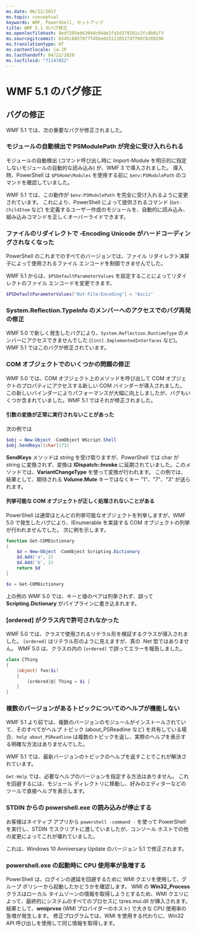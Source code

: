 ```yaml
---
ms.date: 06/12/2017
ms.topic: conceptual
keywords: WMF, PowerShell, セットアップ
title: WMF 5.1 のバグ修正
ms.openlocfilehash: 8edf295eb6304dc04de2fa5d3792b1c2fc4b01f3
ms.sourcegitcommit: 6545c60578f7745be015111052fd7769f8289296
ms.translationtype: HT
ms.contentlocale: ja-JP
ms.lasthandoff: 04/22/2020
ms.locfileid: "71147852"
---
```

# <a name="bug-fixes-in-wmf-51"></a>WMF 5.1 のバグ修正

## <a name="bug-fixes"></a>バグの修正

WMF 5.1 では、次の重要なバグが修正されました。

### <a name="module-auto-discovery-fully-honors-psmodulepath"></a>モジュールの自動検出で PSModulePath が完全に受け入れられる

モジュールの自動検出 (コマンド呼び出し時に Import-Module を明示的に指定しないモジュールの自動的な読み込み) が、WMF 3 で導入されました。 導入時、PowerShell は `$PSHome\Modules` を使用する前に `$env:PSModulePath` のコマンドを確認していました。

WMF 5.1 では、この動作が `$env:PSModulePath` を完全に受け入れるように変更されています。 これにより、PowerShell によって提供されるコマンド (`Get-ChildItem` など) を定義するユーザー作成のモジュールを、自動的に読み込み、組み込みコマンドを正しくオーバーライドできます。

### <a name="file-redirection-no-longer-hard-codes--encoding-unicode"></a>ファイルのリダイレクトで -Encoding Unicode がハードコーディングされなくなった

PowerShell のこれまでのすべてのバージョンでは、ファイル リダイレクト演算子によって使用されるファイル エンコードを制御できませんでした。

WMF 5.1 からは、`$PSDefaultParameterValues` を設定することによってリダイレクトのファイル エンコードを変更できます。

```powershell
$PSDefaultParameterValues["Out-File:Encoding"] = "Ascii"
```

### <a name="fixed-a-regression-in-accessing-members-of-systemreflectiontypeinfo"></a>System.Reflection.TypeInfo のメンバーへのアクセスでのバグ再発の修正

WMF 5.0 で新しく発生したバグにより、`System.Reflection.RuntimeType` のメンバーにアクセスできませんでした (`[int].ImplementedInterfaces` など)。 WMF 5.1 ではこのバグが修正されています。

### <a name="fixed-some-issues-with-com-objects"></a>COM オブジェクトでのいくつかの問題の修正

WMF 5.0 では、COM オブジェクト上のメソッドを呼び出して COM オブジェクトのプロパティにアクセスする新しい COM バインダーが導入されました。 この新しいバインダーによりパフォーマンスが大幅に向上しましたが、バグもいくつか含まれていました。WMF 5.1 ではそれが修正されました。

#### <a name="argument-conversions-were-not-always-performed-correctly"></a>引数の変換が正常に実行されないことがあった

次の例では

```powershell
$obj = New-Object -ComObject WScript.Shell
$obj.SendKeys([char]173)
```

**SendKeys** メソッドは string を受け取りますが、PowerShell では char が string に変換されず、変換は **IDispatch::Invoke** に延期されていました。このメソッドでは、**VariantChangeType** を使って変換が行われます。 この例では、結果として、期待される **Volume.Mute** キーではなくキー "1"、"7"、"3" が送られます。

#### <a name="enumerable-com-objects-not-always-handled-correctly"></a>列挙可能な COM オブジェクトが正しく処理されないことがある

PowerShell は通常ほとんどの列挙可能なオブジェクトを列挙しますが、WMF 5.0 で発生したバグにより、IEnumerable を実装する COM オブジェクトの列挙が行われませんでした。 次に例を示します。

```powershell
function Get-COMDictionary
{
    $d = New-Object -ComObject Scripting.Dictionary
    $d.Add('a', 2)
    $d.Add('b', 2)
    return $d
}

$x = Get-COMDictionary
```

上の例の WMF 5.0 では、キーと値のペアは列挙されず、誤って **Scripting.Dictionary** がパイプラインに書き込まれます。

### <a name="ordered-was-not-allowed-inside-classes"></a>[ordered] がクラス内で許可されなかった

WMF 5.0 では、クラスで使用されるリテラル形を検証するクラスが導入されました。 `[ordered]` はリテラル形のように見えますが、真の .Net 型ではありません。 WMF 5.0 は、クラスの内の `[ordered]` で誤ってエラーを報告しました。

```powershell
class CThing
{
    [object] foo($i)
    {
        [ordered]@{ Thing = $i }
    }
}
```

### <a name="help-on-about-topics-with-multiple-versions-does-not-work"></a>複数のバージョンがあるトピックについてのヘルプが機能しない

WMF 5.1 より前では、複数のバージョンのモジュールがインストールされていて、そのすべてがヘルプ トピック (about_PSReadline など) を共有している場合、`help about_PSReadline` は複数のトピックを返し、実際のヘルプを表示する明確な方法はありませんでした。

WMF 5.1 では、最新バージョンのトピックのヘルプを返すことでこれが解決されています。

`Get-Help` では、必要なヘルプのバージョンを指定する方法はありません。 これを回避するには、モジュール ディレクトリに移動し、好みのエディターなどのツールで直接ヘルプを表示します。

### <a name="powershellexe-reading-from-stdin-stopped-working"></a>STDIN からの powershell.exe の読み込みが停止する

お客様はネイティブ アプリから `powershell -command -` を使って PowerShell を実行し、STDIN でスクリプトに渡していましたが、コンソール ホストでの他の変更によってこれが壊れていました。

これは、Windows 10 Anniversary Update のバージョン 5.1 で修正されます。

### <a name="powershellexe-creates-spike-in-cpu-usage-on-startup"></a>powershell.exe の起動時に CPU 使用率が急増する

PowerShell は、ログインの遅延を回避するために WMI クエリを使用して、グループ ポリシーから起動したかどうかを確認します。 WMI の **Win32_Process** クラスはローカル タイムゾーンの情報を取得しようとするため、WMI クエリによって、最終的にシステムのすべてのプロセスに tzres.mui.dll が挿入されます。 結果として、**wmiprvse** (WMI プロバイダーのホスト) で大きな CPU 使用率の急増が発生します。 修正プログラムでは、WMI を使用する代わりに、Win32 API 呼び出しを使用して同じ情報を取得します。

